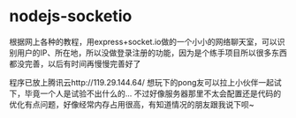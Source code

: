 # nodejs-socketio

根据网上各种的教程，用express+socket.io做的一个小小的网络聊天室，可以识别用户的IP、所在地，所以没做登录注册的功能，因为是个练手项目所以很多东西都没完善，以后有时间再慢慢完善好了

程序已放上腾讯云http://119.29.144.64/ 想玩下的pong友可以拉上小伙伴一起试下，毕竟一个人是试验不出什么的...
不过好像服务器那里不太会配置还是代码的优化有点问题，好像经常内存占用很高，有知道情况的朋友跟我说下呗~
